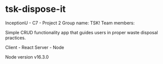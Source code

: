 # tsk-dispose-it
InceptionU - C7 - Project 2
Group name: TSK!
Team members: 

Simple CRUD functionality app that guides users in proper waste disposal practices.

Client - React
Server - Node

Node version v16.3.0
